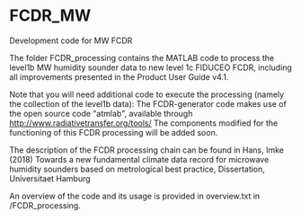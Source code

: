 # FCDR_MW
Development code for MW FCDR

The folder FCDR_processing contains the MATLAB code to process the level1b MW humidity sounder data to new level 1c FIDUCEO FCDR, including all improvements presented in the Product User Guide v4.1.

Note that you will need additional code to execute the processing (namely the collection of the level1b data):
The FCDR-generator code makes use of the open source code "atmlab", available through http://www.radiativetransfer.org/tools/
The components modified for the functioning of this FCDR processing will be added soon.

The description of the FCDR processing chain can be found in 
Hans, Imke (2018) Towards a new fundamental climate data record for microwave humidity sounders based on metrological best practice, Dissertation, Universitaet Hamburg 

An overview of the code and its usage is provided in overview.txt in /FCDR_processing.
